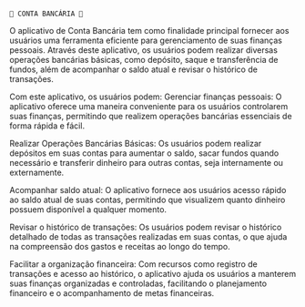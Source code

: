                                                                                                                    🏦 CONTA BANCÁRIA 🏦


O aplicativo de Conta Bancária tem como finalidade principal fornecer aos usuários uma ferramenta eficiente para gerenciamento de suas finanças pessoais. Através deste aplicativo, os usuários podem realizar diversas operações bancárias básicas, como depósito, saque e transferência de fundos, além de acompanhar o saldo atual e revisar o histórico de transações.

Com este aplicativo, os usuários podem:
Gerenciar finanças pessoais: O aplicativo oferece uma maneira conveniente para os usuários controlarem suas finanças, permitindo que realizem operações bancárias essenciais de forma rápida e fácil.

Realizar Operações Bancárias Básicas: Os usuários podem realizar depósitos em suas contas para aumentar o saldo, sacar fundos quando necessário e transferir dinheiro para outras contas, seja internamente ou externamente.

Acompanhar saldo atual: O aplicativo fornece aos usuários acesso rápido ao saldo atual de suas contas, permitindo que visualizem quanto dinheiro possuem disponível a qualquer momento.

Revisar o histórico de transações: Os usuários podem revisar o histórico detalhado de todas as transações realizadas em suas contas, o que ajuda na compreensão dos gastos e receitas ao longo do tempo.

Facilitar a organização financeira: Com recursos como registro de transações e acesso ao histórico, o aplicativo ajuda os usuários a manterem suas finanças organizadas e controladas, facilitando o planejamento financeiro e o acompanhamento de metas financeiras.


